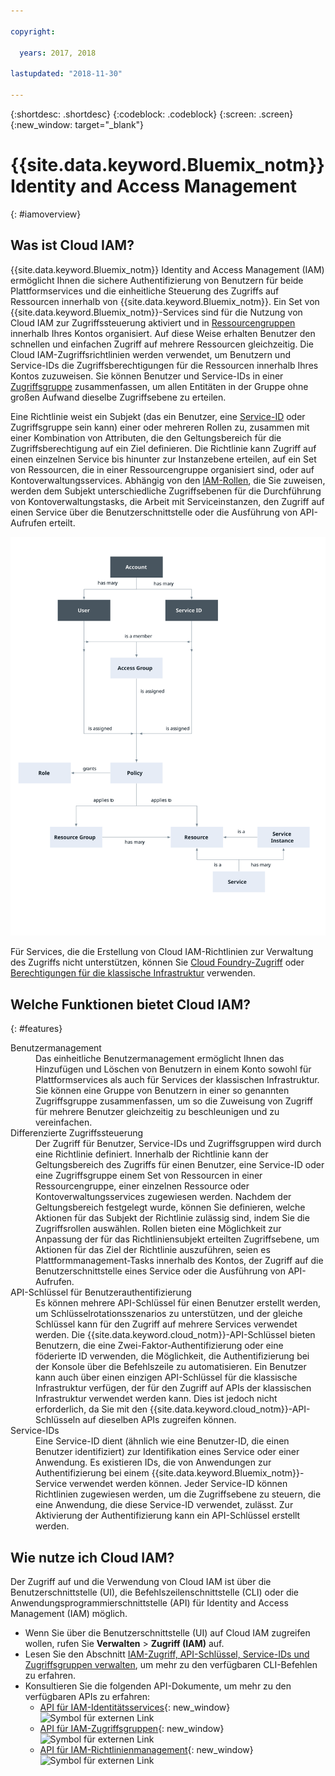 ```yaml
---

copyright:

  years: 2017, 2018

lastupdated: "2018-11-30"

---
```


{:shortdesc: .shortdesc}
{:codeblock: .codeblock}
{:screen: .screen}
{:new_window: target="_blank"}

# {{site.data.keyword.Bluemix_notm}} Identity and Access Management
{: #iamoverview}

## Was ist Cloud IAM?

{{site.data.keyword.Bluemix_notm}} Identity and Access Management (IAM) ermöglicht Ihnen die sichere Authentifizierung von Benutzern für beide Plattformservices und die einheitliche Steuerung des Zugriffs auf Ressourcen innerhalb von {{site.data.keyword.Bluemix_notm}}. Ein Set von {{site.data.keyword.Bluemix_notm}}-Services sind für die Nutzung von Cloud IAM zur Zugriffssteuerung aktiviert und in [Ressourcengruppen](/docs/account/resourcegroups.html) innerhalb Ihres Kontos organisiert. Auf diese Weise erhalten Benutzer den schnellen und einfachen Zugriff auf mehrere Ressourcen gleichzeitig. Die Cloud IAM-Zugriffsrichtlinien werden verwendet, um Benutzern und Service-IDs die Zugriffsberechtigungen für die Ressourcen innerhalb Ihres Kontos zuzuweisen. Sie können Benutzer und Service-IDs in einer [Zugriffsgruppe](/docs/iam/groups.html) zusammenfassen, um allen Entitäten in der Gruppe ohne großen Aufwand dieselbe Zugriffsebene zu erteilen.

Eine Richtlinie weist ein Subjekt (das ein Benutzer, eine [Service-ID](/docs/iam/serviceid.html#serviceids) oder Zugriffsgruppe sein kann) einer oder mehreren Rollen zu, zusammen mit einer Kombination von Attributen, die den Geltungsbereich für die Zugriffsberechtigung auf ein Ziel definieren. Die Richtlinie kann Zugriff auf einen einzelnen Service bis hinunter zur Instanzebene erteilen, auf ein Set von Ressourcen, die in einer Ressourcengruppe organisiert sind, oder auf Kontoverwaltungsservices. Abhängig von den [IAM-Rollen](/docs/iam/users_roles.html#iamusermanrol), die Sie zuweisen, werden dem Subjekt unterschiedliche Zugriffsebenen für die Durchführung von Kontoverwaltungstasks, die Arbeit mit Serviceinstanzen, den Zugriff auf einen Service über die Benutzerschnittstelle oder die Ausführung von API-Aufrufen erteilt.


![IAM zur Zugriffssteuerung in einem Konto](images/iam-diagram.svg "Informationen zum Zugriffsmanagement in einem Konto mit IAM")

Für Services, die die Erstellung von Cloud IAM-Richtlinien zur Verwaltung des Zugriffs nicht unterstützen, können Sie [Cloud Foundry-Zugriff](/docs/iam/cfaccess.html#cfaccess) oder [Berechtigungen für die klassische Infrastruktur](/docs/iam/infrastructureaccess.html#infrapermission) verwenden.


## Welche Funktionen bietet Cloud IAM?
{: #features}

<dl>
<dt>Benutzermanagement</dt>
<dd>Das einheitliche Benutzermanagement ermöglicht Ihnen das Hinzufügen und Löschen von Benutzern in einem Konto sowohl für Plattformservices als auch für Services der klassischen Infrastruktur. Sie können eine Gruppe von Benutzern in einer so genannten Zugriffsgruppe zusammenfassen, um so die Zuweisung von Zugriff für mehrere Benutzer gleichzeitig zu beschleunigen und zu vereinfachen.</dd>
<dt>Differenzierte Zugriffssteuerung</dt>
<dd>Der Zugriff für Benutzer, Service-IDs und Zugriffsgruppen wird durch eine Richtlinie definiert. Innerhalb der Richtlinie kann der Geltungsbereich des Zugriffs für einen Benutzer, eine Service-ID oder eine Zugriffsgruppe einem Set von Ressourcen in einer Ressourcengruppe, einer einzelnen Ressource oder Kontoverwaltungsservices zugewiesen werden. Nachdem der Geltungsbereich festgelegt wurde, können Sie definieren, welche Aktionen für das Subjekt der Richtlinie zulässig sind, indem Sie die Zugriffsrollen auswählen. Rollen bieten eine Möglichkeit zur Anpassung der für das Richtliniensubjekt erteilten Zugriffsebene, um Aktionen für das Ziel der Richtlinie auszuführen, seien es Plattformmanagement-Tasks innerhalb des Kontos, der Zugriff auf die Benutzerschnittstelle eines Service oder die Ausführung von API-Aufrufen.</dd>
<dt>API-Schlüssel für Benutzerauthentifizierung</dt>
<dd>Es können mehrere API-Schlüssel für einen Benutzer erstellt werden, um Schlüsselrotationsszenarios zu unterstützen, und der gleiche Schlüssel kann für den Zugriff auf mehrere Services verwendet werden. Die {{site.data.keyword.cloud_notm}}-API-Schlüssel bieten Benutzern, die eine Zwei-Faktor-Authentifizierung oder eine föderierte ID verwenden, die Möglichkeit, die Authentifizierung bei der Konsole über die Befehlszeile zu automatisieren. Ein Benutzer kann auch über einen einzigen API-Schlüssel für die klassische Infrastruktur verfügen, der für den Zugriff auf APIs der klassischen Infrastruktur verwendet werden kann. Dies ist jedoch nicht erforderlich, da Sie mit den {{site.data.keyword.cloud_notm}}-API-Schlüsseln auf dieselben APIs zugreifen können.</dd>
<dt>Service-IDs</dt>
<dd>Eine Service-ID dient (ähnlich wie eine Benutzer-ID, die einen Benutzer identifiziert) zur Identifikation eines Service oder einer Anwendung. Es existieren IDs, die von Anwendungen zur Authentifizierung bei einem {{site.data.keyword.Bluemix_notm}}-Service verwendet werden können. Jeder Service-ID können Richtlinien zugewiesen werden, um die Zugriffsebene zu steuern, die eine Anwendung, die diese Service-ID verwendet, zulässt. Zur Aktivierung der Authentifizierung kann ein API-Schlüssel erstellt werden.</dd>
</dl>


## Wie nutze ich Cloud IAM?

Der Zugriff auf und die Verwendung von Cloud IAM ist über die Benutzerschnittstelle (UI), die Befehlszeilenschnittstelle (CLI) oder die Anwendungsprogrammierschnittstelle (API) für Identity and Access Management (IAM) möglich.

* Wenn Sie über die Benutzerschnittstelle (UI) auf Cloud IAM zugreifen wollen, rufen Sie **Verwalten** &gt; **Zugriff (IAM)** auf.
* Lesen Sie den Abschnitt [IAM-Zugriff, API-Schlüssel, Service-IDs und Zugriffsgruppen verwalten](/docs/cli/reference/ibmcloud/cli_api_policy.html#ibmcloud_commands_iam), um mehr zu den verfügbaren CLI-Befehlen zu erfahren.
* Konsultieren Sie die folgenden API-Dokumente, um mehr zu den verfügbaren APIs zu erfahren:
    * [API für IAM-Identitätsservices](https://{DomainName}/apidocs/iam-identity-token-api){: new_window} ![Symbol für externen Link](../icons/launch-glyph.svg "Symbol für externen Link")
    * [API für IAM-Zugriffsgruppen](https://{DomainName}/apidocs/iam-access-groups){: new_window} ![Symbol für externen Link](../icons/launch-glyph.svg "Symbol für externen Link")
    * [API für IAM-Richtlinienmanagement](https://{DomainName}/apidocs/iam-policy-management){: new_window} ![Symbol für externen Link](../icons/launch-glyph.svg "Symbol für externen Link")
